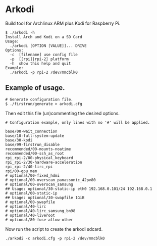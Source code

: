 # Arkodi

Build tool for Archlinux ARM plus Kodi for Raspberry Pi.

```Shell
$ ./arkodi -h
Install Arch and Kodi on a SD Card
Usage:
  ./arkodi [OPTION [VALUE]]... DRIVE
Options:
  -c  [filename] use config file
  -p  [[rpi]|rpi-2] platform
  -h  show this help and quit
Example:
  ./arkodi -p rpi-2 /dev/mmcblk0
```

## Example of usage.

```Shell
# Generate configuration file.
$ ./firstrun/generate > arkodi.cfg
```

Then edit this file (un)commenting the desired options.

```Shell
# Configuration example, only lines with no '#' will be applied.

base/00-wait_connection
base/10-full-system-update
base/30-kodi
base/99-firstrun_disable
recommended/00-mounts-noatime
recommended/00-ssh_as_root
rpi_rpi-2/00-physical_keyboard
rpi_rpi-2/30-hardware-acceleration
rpi_rpi-2/40-lirc_rpi
rpi/00-gpu_mem
# optional/00-fixed_hdmi
# optional/00-overscan_panassonic_42pv80
# optional/00-overscan_samsung
## Usage: optional/30-static-ip eth0 192.168.0.101/24 192.168.0.1
# optional/00-static-ip
## Usage: optional/30-swapfile 1GiB
# optional/00-swapfile
# optional/40-lirc
# optional/40-lirc_samsung_bn98
# optional/40-liveroot
# optional/80-fuse-allow-other
```

Now run the script to create the arkodi sdcard.

```Shell
./arkodi -c arkodi.cfg -p rpi-2 /dev/mmcblk0
```
